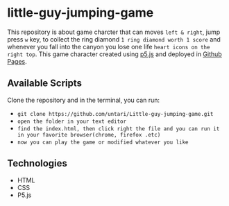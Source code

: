 # little-guy-jumping-game

This repository is about game charcter that can moves `left & right`, jump press `w` key, to collect the ring diamond `1 ring diamond worth 1 score` 
and whenever you fall into the canyon you lose one life `heart icons on the right top`. This game character created using [p5.js](https://p5js.org 'p5.js')
and deployed in [Github Pages](https://pages.github.com/ 'Github Pages').

## Available Scripts

Clone the repository and in the terminal, you can run:
* `git clone https://github.com/untari/Little-guy-jumping-game.git`
* `open the folder in your text editor`
* `find the index.html, then click right the file and you can run it in your favorite browser(chrome, firefox .etc)`
* `now you can play the game or modified whatever you like`

## Technologies
- HTML
- CSS
- P5.js
